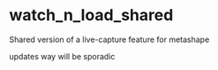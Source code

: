 # watch_n_load_shared
 Shared version of a live-capture feature for metashape

updates way will be sporadic
